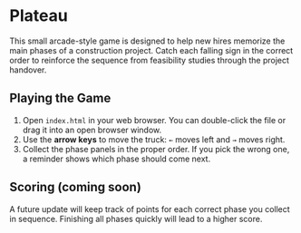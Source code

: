 # Plateau

This small arcade-style game is designed to help new hires memorize the main phases of a construction project. Catch each falling sign in the correct order to reinforce the sequence from feasibility studies through the project handover.

## Playing the Game

1. Open `index.html` in your web browser. You can double-click the file or drag it into an open browser window.
2. Use the **arrow keys** to move the truck: `←` moves left and `→` moves right.
3. Collect the phase panels in the proper order. If you pick the wrong one, a reminder shows which phase should come next.

## Scoring (coming soon)

A future update will keep track of points for each correct phase you collect in sequence. Finishing all phases quickly will lead to a higher score.
